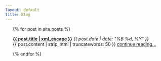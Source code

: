 ```yaml
---
layout: default
title: Blog
---
```


<ul id="posts" class="index">
  {% for post in site.posts %}
    <p>
      <strong><a href="{{ post.url }}">{{ post.title | xml_escape }}</a></strong>
      <span>
      	<em><time datetime="{{ post.date | date: "%Y-%m-%d" }}">
      		{{ post.date | date: "%B %d, %Y" }}
      	</time></em>
      </span>
	  <br />{{ post.content | strip_html | truncatewords: 50 }} <a href="{{ post.url }}">continue reading...</a>
    </p>
  {% endfor %}
</ul>
